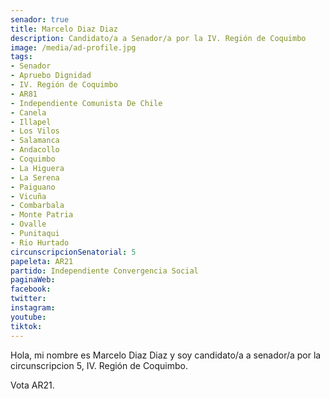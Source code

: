 ```yaml
---
senador: true
title: Marcelo Diaz Diaz
description: Candidato/a a Senador/a por la IV. Región de Coquimbo
image: /media/ad-profile.jpg
tags:
- Senador
- Apruebo Dignidad
- IV. Región de Coquimbo
- AR81
- Independiente Comunista De Chile
- Canela
- Illapel
- Los Vilos
- Salamanca
- Andacollo
- Coquimbo
- La Higuera
- La Serena
- Paiguano
- Vicuña
- Combarbala
- Monte Patria
- Ovalle
- Punitaqui
- Rio Hurtado
circunscripcionSenatorial: 5
papeleta: AR21
partido: Independiente Convergencia Social
paginaWeb:
facebook:
twitter:
instagram:
youtube:
tiktok:
---
```

Hola, mi nombre es Marcelo Diaz Diaz y soy candidato/a a senador/a por la circunscripcion 5, IV. Región de Coquimbo.

Vota AR21.
